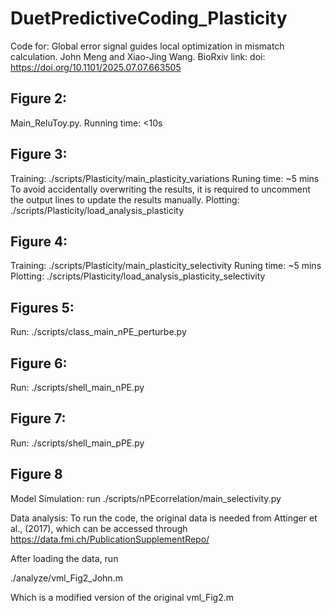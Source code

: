 # DuetPredictiveCoding_Plasticity

Code for: Global error signal guides local optimization in mismatch calculation. John Meng and Xiao-Jing Wang. 
BioRxiv link: doi: https://doi.org/10.1101/2025.07.07.663505

## Figure 2:
Main_ReluToy.py.  Running time: <10s

## Figure 3:

Training:   ./scripts/Plasticity/main_plasticity_variations               Runing time: ~5 mins
To avoid accidentally overwriting the results, it is required to uncomment the output lines to update the results manually. 
Plotting:  ./scripts/Plasticity/load_analysis_plasticity 
## Figure 4:
Training:   ./scripts/Plasticity/main_plasticity_selectivity           Runing time: ~5 mins
Plotting:  ./scripts/Plasticity/load_analysis_plasticity_selectivity 
## Figures 5:
Run: ./scripts/class_main_nPE_perturbe.py
## Figure 6:
Run: ./scripts/shell_main_nPE.py
## Figure 7:
Run: ./scripts/shell_main_pPE.py
## Figure 8
Model Simulation: run ./scripts/nPEcorrelation/main_selectivity.py

Data analysis:
To run the code, the original data is needed from Attinger et al., (2017), which can be accessed through https://data.fmi.ch/PublicationSupplementRepo/ 

After loading the data, run 

./analyze/vml_Fig2_John.m

Which is a modified version of the original vml_Fig2.m
